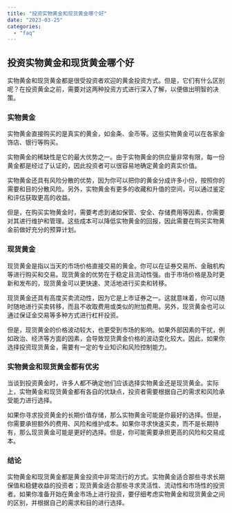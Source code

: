 ```yaml
---
title: "投资实物黄金和现货黄金哪个好"
date: "2023-03-25"
categories: 
  - "faq"
---
```


## 投资实物黄金和现货黄金哪个好

实物黄金和现货黄金都是很受投资者欢迎的黄金投资方式。但是，它们有什么区别呢？在投资黄金之前，需要对这两种投资方式进行深入了解，以便做出明智的决策。

### 实物黄金

实物黄金直接购买的是真实的黄金，如金条、金币等。这些实物黄金可以在各家金饰店、银行等购买。

实物黄金的稀缺性是它的最大优势之一。由于实物黄金的供应量非常有限，每一份黄金都是经过了认证的，因此投资者可以很容易地确定黄金的真实价值。

实物黄金还具有风险分散的优势，因为你可以把你的黄金分成许多小份，按照你的需要和目的分散风险。另外，实物黄金有更多的收藏和升值的空间，可以通过鉴定和评估获取更高的收益。

但是，在购买实物黄金时，需要考虑到诸如保管、安全、存储费用等因素，你需要对其进行维护和管理。这些成本可以降低实物黄金的回报，因此需要在购买实物黄金前做好充分的预算计划。

### 现货黄金

现货黄金是指以当天的市场价格直接交易的黄金。你可以在证券交易所、金融机构等进行购买和交易。现货黄金的优势在于稳定且流动性强。由于市场价格是及时更新和发布的，现货黄金可以更快速、灵活地进行买卖和转移。

现货黄金还具有高度买卖流动性，因为它是上市证券之一。这就意味着，你可以随时随地进行买卖转移，而且不收取费用或类似的附加费用。另外，现货黄金也可以通过保证金交易等多种方式进行杠杆投资。

但是，现货黄金的价格波动较大，也更受到市场的影响。如果外部因素的干扰，例如政治、经济等方面的因素，会导致现货黄金价格的波动变化较大。因此，如果你选择投资现货黄金，需要有一定的专业知识和风险控制能力。

### 实物黄金和现货黄金都有优劣

当谈到投资黄金时，许多人都不确定他们应该选择实物黄金还是现货黄金。实际上，实物黄金和现货黄金都有各自的优缺点，投资者需要根据自己的需求和风险承受能力进行选择。

如果你寻求投资黄金的长期价值存储，那么实物黄金可能是你最好的选择。但是，你需要承担额外的费用、风险和维护成本。如果你寻求快速买卖，而不是长期持有，那么现货黄金可能是更好的选择。但是，你可能需要承担更高的风险和交易成本。

### 结论

实物黄金和现货黄金都是黄金投资中非常流行的方式。实物黄金适合那些寻求长期保值和稳健收益的投资者；现货黄金适合那些寻求灵活性、流动性和市场性的投资者。如果你准备开始在黄金市场上进行投资，要仔细考虑实物黄金和现货黄金之间的区别，并根据自己的需求和目的进行选择。
